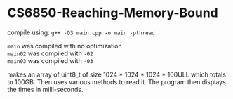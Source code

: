 # CS6850-Reaching-Memory-Bound
compile using: `g++ -O3 main.cpp -o main -pthread` 

`main` was compiled with no optimization <br />
`main02` was compiled with `-02` <br />
`main03` was compiled with `-03` <br />

makes an array of uint8_t of size 1024 * 1024 * 1024 * 100ULL which totals to 100GB. Then uses various
methods to read it. The program then displays the times in milli-seconds.
